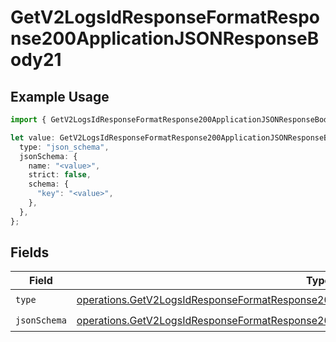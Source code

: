# GetV2LogsIdResponseFormatResponse200ApplicationJSONResponseBody21

## Example Usage

```typescript
import { GetV2LogsIdResponseFormatResponse200ApplicationJSONResponseBody21 } from "orq-poc-typescript-multi-env-version/models/operations";

let value: GetV2LogsIdResponseFormatResponse200ApplicationJSONResponseBody21 = {
  type: "json_schema",
  jsonSchema: {
    name: "<value>",
    strict: false,
    schema: {
      "key": "<value>",
    },
  },
};
```

## Fields

| Field                                                                                                                                                                                          | Type                                                                                                                                                                                           | Required                                                                                                                                                                                       | Description                                                                                                                                                                                    |
| ---------------------------------------------------------------------------------------------------------------------------------------------------------------------------------------------- | ---------------------------------------------------------------------------------------------------------------------------------------------------------------------------------------------- | ---------------------------------------------------------------------------------------------------------------------------------------------------------------------------------------------- | ---------------------------------------------------------------------------------------------------------------------------------------------------------------------------------------------- |
| `type`                                                                                                                                                                                         | [operations.GetV2LogsIdResponseFormatResponse200ApplicationJSONResponseBody2EvalsType](../../models/operations/getv2logsidresponseformatresponse200applicationjsonresponsebody2evalstype.md)   | :heavy_check_mark:                                                                                                                                                                             | N/A                                                                                                                                                                                            |
| `jsonSchema`                                                                                                                                                                                   | [operations.GetV2LogsIdResponseFormatResponse200ApplicationJSONResponseBody2JSONSchema](../../models/operations/getv2logsidresponseformatresponse200applicationjsonresponsebody2jsonschema.md) | :heavy_check_mark:                                                                                                                                                                             | N/A                                                                                                                                                                                            |